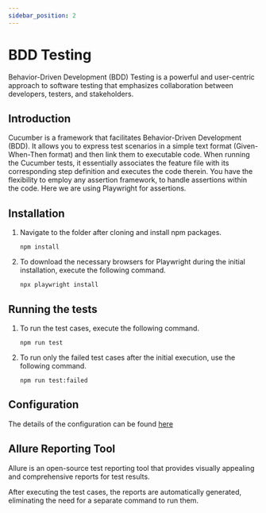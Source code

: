 ```yaml
---
sidebar_position: 2
---
```


# BDD Testing

Behavior-Driven Development (BDD) Testing is a powerful and user-centric approach to software testing that emphasizes collaboration between developers, testers, and stakeholders.

## Introduction

Cucumber is a framework that facilitates Behavior-Driven Development (BDD). It allows you to express test scenarios in a simple text format (Given-When-Then format) and then link them to executable code. When running the Cucumber tests, it essentially associates the feature file with its corresponding step definition and executes the code therein. You have the flexibility to employ any assertion framework, to handle assertions within the code. Here we are using Playwright for assertions.

## Installation

1. Navigate to the folder after cloning and install npm packages.

   `npm install`

2. To download the necessary browsers for Playwright during the initial installation, execute the following command.

   `npx playwright install`

## Running the tests

1. To run the test cases, execute the following command.

   `npm run test`

2. To run only the failed test cases after the initial execution, use the following command.

   `npm run test:failed`

## Configuration

The details of the configuration can be found [here](https://github.com/cucumber/cucumber-js/tree/main/docs)

## Allure Reporting Tool

Allure is an open-source test reporting tool that provides visually appealing and comprehensive reports for test results.

After executing the test cases, the reports are automatically generated, eliminating the need for a separate command to run them.
